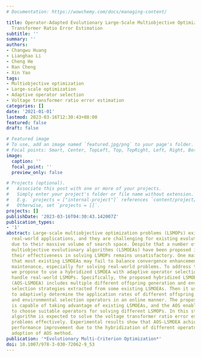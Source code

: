 ```yaml
---
# Documentation: https://wowchemy.com/docs/managing-content/

title: Operator-Adapted Evolutionary Large-Scale Multiobjective Optimization for Voltage
  Transformer Ratio Error Estimation
subtitle: ''
summary: ''
authors:
- Changwu Huang
- Lianghao Li
- Cheng He
- Ran Cheng
- Xin Yao
tags:
- Multiobjective optimization
- Large-scale optimization
- Adaptive operator selection
- Voltage transformer ratio error estimation
categories: []
date: '2021-01-01'
lastmod: 2023-03-16T12:30:43+08:00
featured: false
draft: false

# Featured image
# To use, add an image named `featured.jpg/png` to your page's folder.
# Focal points: Smart, Center, TopLeft, Top, TopRight, Left, Right, BottomLeft, Bottom, BottomRight.
image:
  caption: ''
  focal_point: ''
  preview_only: false

# Projects (optional).
#   Associate this post with one or more of your projects.
#   Simply enter your project's folder or file name without extension.
#   E.g. `projects = ["internal-project"]` references `content/project/deep-learning/index.md`.
#   Otherwise, set `projects = []`.
projects: []
publishDate: '2023-03-16T04:30:43.142007Z'
publication_types:
- '1'
abstract: Large-scale multiobjective optimization problems (LSMOPs) exist widely in
  real-world applications, and they are challenging for existing evolutionary algorithms
  due to their massive volume of search space. Despite that a number of large-scale
  multiobjective evolutionary algorithms (LSMOEAs) have been proposed in recent years,
  their effectiveness in solving LSMOPs remains unsatisfactory. One main reason is
  that most existing LSMOEAs may fail to balance convergence enhancement and diversity
  maintenance, especially for solving real-world problems. To address this issue,
  we propose to use a hybridized LSMOEA with adaptive operator selection (AOS) to
  handle real-world LSMOPs. Specifically, the proposed hybridized LSMOEA with AOS
  (AOS-LSMOEA) includes multiple different offspring generation and environmental
  selection strategies extracted from some existing LSMOEAs. Then it uses the AOS
  to adaptively determine the application rates of different offspring generation
  and environmental selection operators in an online manner. The proposed approach
  is capable of taking advantage of existing LSMOEAs, and the AOS enables the algorithm
  to choose suitable operators for solving different LSMOPs. In this study, the proposed
  algorithm is expected to solve the voltage transformer ratio error estimation (TREE)
  problems effectively. Experimental results show that AOS-LSMOEA achieves significant
  performance improvement due to the hybridization of different operators and the
  adoption of AOS method.
publication: '*Evolutionary Multi-Criterion Optimization*'
doi: 10.1007/978-3-030-72062-9_53
---
```

